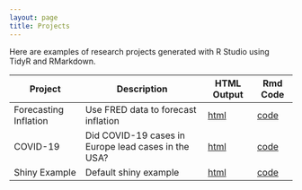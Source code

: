 ```yaml
---
layout: page
title: Projects
---
```


Here are examples of research projects generated with R Studio using TidyR and RMarkdown.

Project | Description | HTML Output | Rmd Code
--- | --- | --- | ---
Forecasting Inflation | Use FRED data to forecast inflation | [html](https://github.com/abigailtmorgan/Forecasting-Inflation) | [code](https://github.com/abigailtmorgan/Forecasting-Inflation)
COVID-19 | Did COVID-19 cases in Europe lead cases in the USA? | [html](https://paulmbeaumont.github.io/CovidData/) | [code](https://github.com/paulmbeaumont/CovidData)
Shiny Example | Default shiny example | [html](https://datadogs87.shinyapps.io/shinyExample) | [code](https://github.com/datadogs87/shinyExample)
